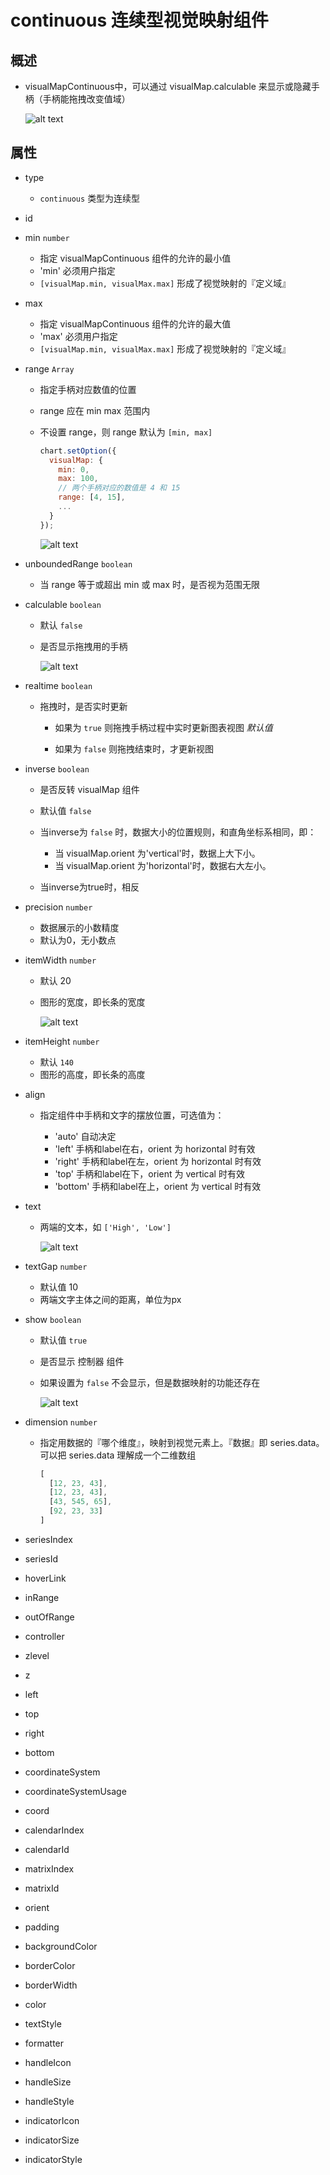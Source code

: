 # continuous 连续型视觉映射组件

## 概述

+ visualMapContinuous中，可以通过 visualMap.calculable 来显示或隐藏手柄（手柄能拖拽改变值域）

  ![alt text](images/连续型.png)

## 属性

+ type

  + `continuous`  类型为连续型

+ id
+ min `number`

  + 指定 visualMapContinuous 组件的允许的最小值
  + 'min' 必须用户指定
  + `[visualMap.min, visualMax.max]` 形成了视觉映射的『定义域』

+ max

  + 指定 visualMapContinuous 组件的允许的最大值
  + 'max' 必须用户指定
  + `[visualMap.min, visualMax.max]` 形成了视觉映射的『定义域』

+ range `Array`

  + 指定手柄对应数值的位置
  + range 应在 min max 范围内
  + 不设置 range，则 range 默认为 `[min, max]`

    ```js
    chart.setOption({
      visualMap: {
        min: 0,
        max: 100,
        // 两个手柄对应的数值是 4 和 15
        range: [4, 15],
        ...
      }
    });
    ```

    ![alt text](images/range.png)

+ unboundedRange `boolean`

  + 当 range 等于或超出 min 或 max 时，是否视为范围无限

+ calculable `boolean`

  + 默认 `false`
  + 是否显示拖拽用的手柄

    ![alt text](images/calculable.png)

+ realtime `boolean`

  + 拖拽时，是否实时更新

    + 如果为 `true` 则拖拽手柄过程中实时更新图表视图 *默认值*

    + 如果为 `false` 则拖拽结束时，才更新视图

+ inverse `boolean`

  + 是否反转 visualMap 组件
  + 默认值 `false`

  + 当inverse为 `false` 时，数据大小的位置规则，和直角坐标系相同，即：

    + 当 visualMap.orient 为'vertical'时，数据上大下小。
    + 当 visualMap.orient 为'horizontal'时，数据右大左小。

  + 当inverse为true时，相反

+ precision `number`

  + 数据展示的小数精度
  + 默认为0，无小数点

+ itemWidth `number`

  + 默认 20
  + 图形的宽度，即长条的宽度

    ![alt text](images/itemWidth.png)

+ itemHeight `number`

  + 默认 `140`
  + 图形的高度，即长条的高度

+ align

  + 指定组件中手柄和文字的摆放位置，可选值为：

    + 'auto' 自动决定
    + 'left' 手柄和label在右，orient 为 horizontal 时有效
    + 'right' 手柄和label在左，orient 为 horizontal 时有效
    + 'top' 手柄和label在下，orient 为 vertical 时有效
    + 'bottom' 手柄和label在上，orient 为 vertical 时有效

+ text

  + 两端的文本，如 `['High', 'Low']`

    ![alt text](images/text.png)

+ textGap `number`

  + 默认值 10
  + 两端文字主体之间的距离，单位为px

+ show `boolean`

  + 默认值 `true`
  + 是否显示 控制器 组件
  + 如果设置为 `false` 不会显示，但是数据映射的功能还存在

    ![alt text](images/show.png)

+ dimension `number`

  + 指定用数据的『哪个维度』，映射到视觉元素上。『数据』即 series.data。 可以把 series.data 理解成一个二维数组

    ```js
    [
      [12, 23, 43],
      [12, 23, 43],
      [43, 545, 65],
      [92, 23, 33]
    ]
    ```

+ seriesIndex
+ seriesId
+ hoverLink
+ inRange
+ outOfRange
+ controller
+ zlevel
+ z
+ left
+ top
+ right
+ bottom
+ coordinateSystem
+ coordinateSystemUsage
+ coord
+ calendarIndex
+ calendarId
+ matrixIndex
+ matrixId
+ orient
+ padding
+ backgroundColor
+ borderColor
+ borderWidth
+ color
+ textStyle
+ formatter
+ handleIcon
+ handleSize
+ handleStyle
+ indicatorIcon
+ indicatorSize
+ indicatorStyle
